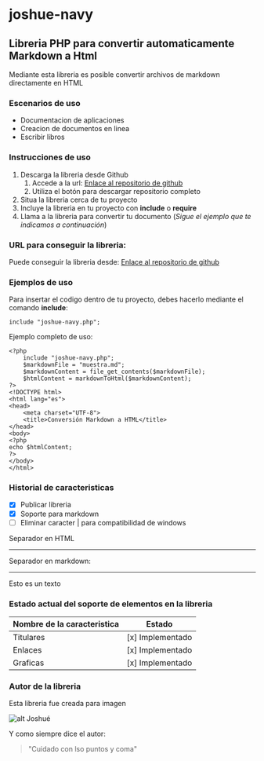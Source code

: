 # joshue-navy
## Libreria PHP para convertir automaticamente Markdown a Html

Mediante esta libreria es posible convertir archivos de markdown directamente en HTML

### Escenarios de uso

* Documentacion de aplicaciones
* Creacion de documentos en linea
* Escribir libros 

### Instrucciones de uso 

1. Descarga la libreria desde Github
   	1. Accede a la url: [Enlace al repositorio de github](URL= "https://github.com/Danielcreux/joshue-navy/")
   	2. Utiliza el botón para descargar repositorio completo
3. Situa la libreria cerca de tu proyecto
4. Incluye la libreria en tu proyecto con **include** o **require**
5. Llama a la libreria para convertir tu documento (*Sigue el ejemplo que te indicamos a continuación*)

### URL para conseguir la libreria:
Puede conseguir la libreria desde:
[Enlace al repositorio de github](URL= "https://github.com/Danielcreux/joshue-navy/")

### Ejemplos de uso

Para insertar el codigo dentro de tu proyecto, debes hacerlo mediante el comando **include**:

```include "joshue-navy.php";```

Ejemplo completo de uso:

```
<?php
	include "joshue-navy.php";
	$markdownFile = "muestra.md";
	$markdownContent = file_get_contents($markdownFile);
	$htmlContent = markdownToHtml($markdownContent);
?>
<!DOCTYPE html>
<html lang="es">
<head>
    <meta charset="UTF-8">
    <title>Conversión Markdown a HTML</title>
</head>
<body>
<?php
echo $htmlContent;
?>
</body>
</html>
```
### Historial de caracteristicas
- [x] Publicar libreria
- [x] Soporte para markdown
- [ ] Eliminar caracter | para compatibilidad de windows

Separador en HTML

<hr>

Separador en markdown:

****

Esto es un texto

### Estado actual del soporte de elementos en la libreria

| Nombre de la caracteristica | Estado         |        
|-----------------------------|----------------|
| Titulares                   |[x] Implementado| 
| Enlaces                     |[x] Implementado| 
| Graficas                    |[x] Implementado|

### Autor de la libreria

Esta libreria fue creada para imagen

![alt Joshué](https://www.kia.com/content/dam/kwcms/gt/en/images/discover-kia/voice-search/parts-80-1.jpg)

Y como siempre dice el autor:

>"Cuidado con lso puntos y coma"
